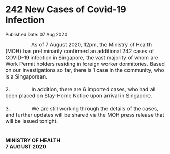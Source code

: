 <html>
    <meta http-equiv="Content-Type" content="text/html; charset=utf-8"/>
    <meta charset="utf-8"/>
    <title>242 New Cases of Covid-19 Infection</title>
    <body><h1>242 New Cases of Covid-19 Infection</h1>
    <p>Published Date: 07 Aug 2020</p> <p><span style="font-size: 16px;">&nbsp; &nbsp; &nbsp; &nbsp; &nbsp; &nbsp; &nbsp; &nbsp; &nbsp; As of 7 August 2020, 12pm, the Ministry of Health (MOH) has preliminarily confirmed an additional 242 cases of COVID-19 infection in Singapore, the vast majority of whom are Work Permit holders residing in foreign worker dormitories.&nbsp;Based on our investigations so far, there is 1 case in the community, who is a Singaporean.<br><br>2.&nbsp;&nbsp;&nbsp;&nbsp;&nbsp;&nbsp;&nbsp;&nbsp;&nbsp;&nbsp;&nbsp;&nbsp;&nbsp;&nbsp;&nbsp;In addition, there are 6 imported cases, who had all been placed on Stay-Home Notice upon arrival in Singapore. <br><br>3.&nbsp;&nbsp;&nbsp;&nbsp;&nbsp;&nbsp;&nbsp;&nbsp;&nbsp;&nbsp;&nbsp;&nbsp;&nbsp;&nbsp;&nbsp;We are still working through the details of the cases, and further updates will be shared via the MOH press release that will be issued tonight.<br><br><br><strong>MINISTRY OF HEALTH<br></strong><strong>7 AUGUST 2020</strong></span></p></body>
</html>